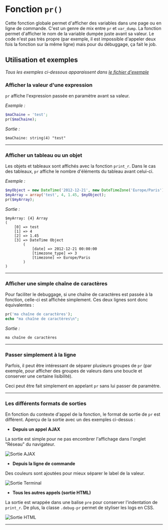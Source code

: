 # Fonction `pr()`

Cette fonction globale permet d'afficher des variables dans une page ou en ligne de commande. C'est un genre de mix entre `pr` et `var_dump`.
La fonction permet d'afficher le nom de la variable dumpée juste avant sa valeur.
Le code n'est pas très propre (par exemple, il est impossible d'appeler deux fois la fonction sur la même ligne) mais pour du débuggage, ça fait le job.

## Utilisation et exemples

*Tous les exemples ci-dessous apparaissent dans [le fichier d'exemple](examples/examples.php)*

### Afficher la valeur d'une expression

`pr` affiche l'expression passée en paramètre avant sa valeur.

*Exemple :*

```php
$maChaine = 'test';
pr($maChaine);
```

*Sortie :*

```
$maChaine: string(4) "test"
```


---

### Afficher un tableau ou un objet

Les objets et tableaux sont affichés avec la fonction `print_r`.
Dans le cas des tableaux, `pr` affiche le nombre d'éléments du tableau avant celui-ci.

*Exemple :*

```php
$myObject = new DateTime('2012-12-21', new DateTimeZone('Europe/Paris'));
$myArray = array('test', 4, 1.45, $myObject);
pr($myArray);
```

*Sortie :*

```
$myArray: {4} Array
(
    [0] => test
    [1] => 4
    [2] => 1.45
    [3] => DateTime Object
        (
            [date] => 2012-12-21 00:00:00
            [timezone_type] => 3
            [timezone] => Europe/Paris
        )
)
```

---

### Afficher une simple chaîne de caractères

Pour faciliter le debuggage, si une chaîne de caractères est passée à la fonction, celle-ci est affichée simplement.
Ces deux lignes sont donc équivalentes :

```php
pr('ma chaîne de caractères');
echo "ma chaîne de caractères\n";
```

*Sortie :*

```
ma chaîne de caractères
```

---

### Passer simplement à la ligne

Parfois, il peut être intéressant de séparer plusieurs groupes de `pr` (par exemple, pour afficher des groupes de valeurs dans une boucle et conserver une certaine lisibilité).

Ceci peut être fait simplement en appelant `pr` sans lui passer de paramètre.

---

### Les différents formats de sorties

En fonction du contexte d'appel de la fonction, le format de sortie de `pr` est différent.
Aperçu de la sortie avec un des exemples ci-dessus :

- __Depuis un appel AJAX__

La sortie est simple pour ne pas encombrer l'affichage dans l'onglet "Réseau" du navigateur.

![Sortie AJAX](http://www.dorian-marchal.com/assets/ajax-output.png)

- __Depuis la ligne de commande__

Des couleurs sont ajoutées pour mieux séparer le label de la valeur.

![Sortie Terminal](http://www.dorian-marchal.com/assets/terminal-output.png)

- __Tous les autres appels (sortie HTML)__

La sortie est wrappée dans une balise `pre` pour conserver l'indentation de `print_r`. De plus, la classe `.debug-pr` permet de styliser les logs en CSS.

![Sortie HTML](http://www.dorian-marchal.com/assets/html-output.png)

---
